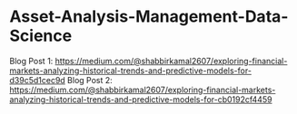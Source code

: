 # Asset-Analysis-Management-Data-Science

Blog Post 1: https://medium.com/@shabbirkamal2607/exploring-financial-markets-analyzing-historical-trends-and-predictive-models-for-d39c5d1cec9d
Blog Post 2: https://medium.com/@shabbirkamal2607/exploring-financial-markets-analyzing-historical-trends-and-predictive-models-for-cb0192cf4459
